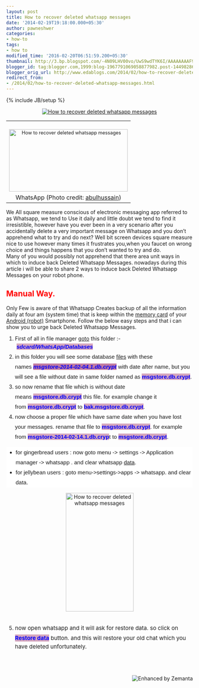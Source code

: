 ```yaml
---
layout: post
title: How to recover deleted whatsapp messages
date: '2014-02-19T19:18:00.000+05:30'
author: pawneshwer
categories:
- how-to
tags:
- how to
modified_time: '2016-02-20T06:51:59.200+05:30'
thumbnail: http://3.bp.blogspot.com/-4N09LHV00vo/UwS9wdTYK6I/AAAAAAAAF9k/y5g_UxwdvVU/s72-c/whatsapp.jpg
blogger_id: tag:blogger.com,1999:blog-1967791069058877982.post-1449828600261680370
blogger_orig_url: http://www.edablogs.com/2014/02/how-to-recover-deleted-whatsapp-messages.html
redirect_from:
- /2014/02/how-to-recover-deleted-whatsapp-messages.html
---
```


{% include JB/setup %}

<div dir="ltr" style="text-align: left;" trbidi="on"><div class="separator" style="clear: both; text-align: center;"><a href="http://3.bp.blogspot.com/-4N09LHV00vo/UwS9wdTYK6I/AAAAAAAAF9k/y5g_UxwdvVU/s1600/whatsapp.jpg" imageanchor="1" style="margin-left: 1em; margin-right: 1em;"><img alt="How to recover deleted whatsapp messages" border="0" src="http://3.bp.blogspot.com/-4N09LHV00vo/UwS9wdTYK6I/AAAAAAAAF9k/y5g_UxwdvVU/s1600/whatsapp.jpg" title="How to recover deleted whatsapp messages" /></a></div><table cellpadding="0" cellspacing="0" class="tr-caption-container zemanta-img" style="clear: right; float: right; margin-bottom: 1em; text-align: right;"><tbody><tr><td style="text-align: center;"><div class="zemanta-img"><div class="zemanta-img"><div class="zemanta-img"><br /><div class="zemanta-img"><a href="http://www.flickr.com/photos/7678586@N06/5017703003" imageanchor="1" style="margin-bottom: 1em; margin-left: auto; margin-right: auto; text-align: clear:right;"><img alt="How to recover deleted whatsapp messages" border="0" class="zemanta-img-inserted zemanta-img-configured" src="http://farm5.static.flickr.com/4154/5017703003_508d161ea6_n.jpg" height="168" style="border: medium none; font-size: 0.8em;" title="How to recover deleted whatsapp messages" width="320" /></a></div></div></div></div></td></tr><tr><td class="tr-caption zemanta-img-attribution" style="text-align: center;">WhatsApp (Photo credit: <a href="http://www.flickr.com/photos/7678586@N06/5017703003" target="_blank">abulhussain</a>)</td></tr></tbody></table><br /><br />We All square measure conscious of electronic messaging app referred to as Whatsapp, we tend to Use it daily and little doubt we tend to find it irresistible, however have you ever been in a very scenario after you accidentally delete a very important message on Whatsapp and you don’t apprehend what to try and do next? Well bit screen devices square measure nice to use however many times it frustrates you,when you faucet on wrong choice and things happens that you don’t wanted to try and do.<br />Many of you would possibly not apprehend that there area unit ways in which to induce back Deleted Whatsapp Messages. nowadays during this article i will be able to share 2 ways to induce back Deleted Whatsapp Messages on your robot phone.<br /><h2 style="text-align: left;"><span style="color: red;">Manual Way.</span></h2><div style="text-align: left;">Only Few is aware of that Whatsapp Creates backup of all the information daily at four am (system time) that is keep within the <a class="zem_slink" href="http://en.wikipedia.org/wiki/Memory_card" rel="wikipedia" target="_blank" title="Memory card">memory card</a> of your <a class="zem_slink" href="http://en.wikipedia.org/wiki/Android_%28robot%29" rel="wikipedia" target="_blank" title="Android (robot)">Android (robot)</a> Smartphone. Follow the below easy steps and that i can show you to urge back Deleted Whatsapp Messages.</div><div style="text-align: left;"><ol style="text-align: left;"><li>First of all in file manager <a class="zem_slink" href="http://en.wikipedia.org/wiki/Goto" rel="wikipedia" target="_blank" title="Goto">goto</a> this folder :-&nbsp;<i style="font-family: Helvetica, Arial, sans-serif; font-size: 15px; line-height: 27px;"><b><span style="background-color: #d5a6bd; color: blue;">sdcard/WhatsApp/Databases</span></b></i></li><li><span style="font-family: Helvetica, Arial, sans-serif;"><span style="background-color: white; font-size: 15px; line-height: 27px;">in this folder you will see some database <a class="zem_slink" href="http://en.wikipedia.org/wiki/Computer_file" rel="wikipedia" target="_blank" title="Computer file">files</a> with these names&nbsp;</span></span><span style="font-family: Helvetica, Arial, sans-serif; font-size: 15px; line-height: 27px;"><i style="font-weight: bold;"><span style="background-color: #c27ba0; color: blue;">msgstore-2014-02-04.1.db.crypt</span></i><i style="background-color: white; color: #494949; font-weight: bold;"> </i><span style="background-color: white;">with date after name, but you will see a file without date in same folder named as&nbsp;</span></span><span style="font-family: Helvetica, Arial, sans-serif; font-size: 15px; line-height: 27px;"><span style="background-color: #d5a6bd; color: blue;"><b>msgstore.db.crypt</b></span><span style="background-color: white;">.</span></span></li><li><span style="background-color: white; font-family: Helvetica, Arial, sans-serif; font-size: 15px; line-height: 27px;">so now rename that file which is without date means&nbsp;</span><span style="font-family: Helvetica, Arial, sans-serif; font-size: 15px; line-height: 27px;"><span style="background-color: #d5a6bd; color: blue;"><b>msgstore.db.crypt</b></span><span style="background-color: white;"> this file. for example change it from&nbsp;</span></span><span style="font-family: Helvetica, Arial, sans-serif; font-size: 15px; line-height: 27px;"><span style="background-color: #d5a6bd; color: blue;"><b>msgstore.db.crypt</b></span><span style="background-color: white;"> to </span><span style="background-color: #d5a6bd; color: blue;"><b>bak.</b></span></span><span style="font-family: Helvetica, Arial, sans-serif; font-size: 15px; line-height: 27px;"><span style="background-color: #d5a6bd; color: blue;"><b>msgstore.db.crypt</b></span><span style="background-color: white;">.</span></span></li><li><span style="background-color: white; font-family: Helvetica, Arial, sans-serif; font-size: 15px; line-height: 27px;">now choose a proper file which have same date when you have lost your messages. rename that file to&nbsp;</span><span style="font-family: Helvetica, Arial, sans-serif; font-size: 15px; line-height: 27px;"><b><span style="background-color: #d5a6bd; color: blue;">msgstore.db.crypt</span></b><span style="background-color: white;">. for example from&nbsp;</span></span><span style="font-family: Helvetica, Arial, sans-serif; font-size: 15px; line-height: 27px;"><span style="background-color: #d5a6bd; color: blue;"><b>msgstore-2014-02-14.1.db.cryp</b></span><span style="background-color: white;">t to&nbsp;</span></span><span style="font-family: Helvetica, Arial, sans-serif; font-size: 15px; line-height: 27px;"><b><span style="background-color: #d5a6bd; color: blue;">msgstore.db.crypt</span></b><span style="background-color: white;">.</span></span></li></ol><ul style="background-color: white; font-family: Helvetica, Arial, sans-serif; font-size: 15px; line-height: 27px; text-align: left;"><li>for gingerbread users : now goto menu -&gt; settings -&gt; Application manager -&gt; whatsapp . and clear whatsapp <a class="zem_slink" href="http://en.wikipedia.org/wiki/Data" rel="wikipedia" target="_blank" title="Data">data</a>.</li><li>for jellybean users : goto menu-&gt;settings-&gt;apps -&gt; whatsapp. and clear data.</li></ul><div class="separator" style="clear: both; text-align: center;"><a href="http://3.bp.blogspot.com/-kF8t5Z8tsT8/UwS9XQRezqI/AAAAAAAAF9g/XyT4klhKpX4/s1600/backup__1.png" imageanchor="1" style="margin-left: 1em; margin-right: 1em;"><img alt="How to recover deleted whatsapp messages" border="0" src="http://3.bp.blogspot.com/-kF8t5Z8tsT8/UwS9XQRezqI/AAAAAAAAF9g/XyT4klhKpX4/s1600/backup__1.png" height="320" title="How to recover deleted whatsapp messages" width="183" /></a></div><span style="font-family: Helvetica, Arial, sans-serif;"></span><br /><ol arial="" font-family:="" helvetica="" left="" sans-serif="" span="" start="5" text-align:=""><li><span style="font-size: 15px; line-height: 27px;"><span style="background-color: white;">now open whatsapp and it will ask for restore data. so click on </span><b><span style="background-color: #d5a6bd; color: blue;">Restore data</span></b><span style="background-color: white;"> button. and this will restore your old chat which you have deleted&nbsp;unfortunately.&nbsp;</span></span></li></ol></div><span style="font-family: Helvetica, Arial, sans-serif;"></span><span style="color: #494949; font-family: Helvetica, Arial, sans-serif;"><span style="font-size: 15px; line-height: 27px;"><br /></span></span><br /><div class="zemanta-pixie" style="height: 15px; margin-top: 10px;"><a class="zemanta-pixie-a" href="http://www.zemanta.com/?px" title="Enhanced by Zemanta"><img alt="Enhanced by Zemanta" class="zemanta-pixie-img" src="http://img.zemanta.com/zemified_e.png?x-id=61d3ce4c-6f9e-4906-8435-d08fc7a05439" style="border: none; float: right;" /></a></div></div>